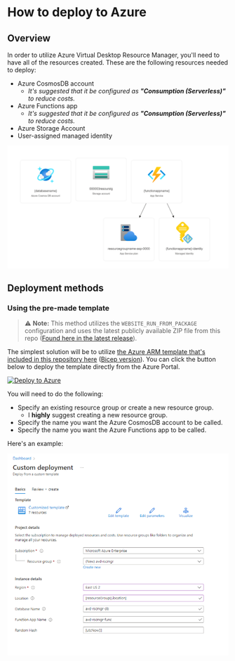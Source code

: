 # How to deploy to Azure

## Overview

In order to utilize Azure Virtual Desktop Resource Manager, you'll need to have all of the resources created. These are the following resources needed to deploy:

- Azure CosmosDB account
  - _It's suggested that it be configured as **"Consumption (Serverless)"** to reduce costs._
- Azure Functions app
  - _It's suggested that it be configured as **"Consumption (Serverless)"** to reduce costs._
- Azure Storage Account
- User-assigned managed identity

![A visualized sample of the resources.](../.github/repo-imgs/sample-resource-visualizer.png)

## Deployment methods

### Using the pre-made template

> ⚠️ **Note:** This method utilizes the `WEBSITE_RUN_FROM_PACKAGE` configuration and uses the latest publicly available ZIP file from this repo ([Found here in the latest release](https://github.com/Smalls1652/SmallsOnline.AVD.ResourceManager/releases/latest)).

The simplest solution will be to utilize [the Azure ARM template that's included in this repository here](./deploy-avd-rscmgr.json) ([Bicep version](./deploy-avd-rscmgr.bicep)). You can click the button below to deploy the template directly from the Azure Portal.

[![Deploy to Azure](https://aka.ms/deploytoazurebutton)](https://portal.azure.com/#create/Microsoft.Template/uri/https%3A%2F%2Fraw.githubusercontent.com%2FSmalls1652%2FSmallsOnline.AVD.ResourceManager%2Fadd-deploy-to-azure-docs%2Fazure%2Fdeploy-avd-rscmgr.json)

You will need to do the following:

- Specify an existing resource group or create a new resource group.
  - I **highly** suggest creating a new resource group.
- Specify the name you want the Azure CosmosDB account to be called.
- Specify the name you want the Azure Functions app to be called.

Here's an example:

![Example of template parameters in the Azure portal.](../.github/repo-imgs/deploy-to-azure_template/deployment-parameters.png)

